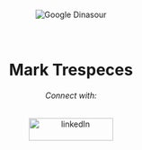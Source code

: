 </br>
<div align="center">
  <img alt="Google Dinasour" src="https://33.media.tumblr.com/3f1bb03dcbddf0567543911b7b3d3cf5/tumblr_nmgde9ZoxG1tai218o1_500.gif">
  </br>
  </br>
  </br>
  <h1>Mark Trespeces</h1>
  <h6>Connect with:</h6>
  <a href="https://www.linkedin.com/in/mark-trespeces/"><img alt="linkedIn" src="https://golflifenavigators.com/wp-content/uploads/2018/09/linkedin-logo.png" height="40" width="150"></a>
</div>
